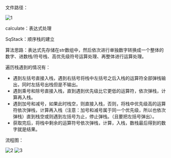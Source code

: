 文件路径：

![1](https://user-images.githubusercontent.com/91370128/199647183-e218b4a0-5f64-4446-b2f8-5a452b54a624.jpg)


calculate：表达式处理

SqStack：顺序栈的建立

算法思路：表达式先存储在str数组中，然后依次进行单独数字转换成一个整体的数字、进数栈/符号栈、高优先级符号运算处理、再整体进行运算处理。

遍历栈遇到的情况有：

- 遇到左括号直接入栈，遇到右括号将栈中左括号之后入栈的运算符全部弹栈输出，同时左括号出栈但是不输出。
- 遇到乘号和除号直接入栈，直到遇到优先级比它更低的运算符，依次弹栈，计算再入栈。
- 遇到加号和减号，如果此时栈空，则直接入栈，否则，将栈中优先级高的运算符依次弹栈，计算再入栈（注意：加号和减号属于同一个优先级，所以也依次弹栈）直到栈空或则遇到左括号为止，停止弹栈。（且要把左括号弹出）。
- 获取完后，将栈中剩余的运算符号依次弹栈，计算，入栈，数栈最后得到的数字就是结果。


流程图：

![2](https://user-images.githubusercontent.com/91370128/199647187-babe638b-9d89-459e-9ffe-800fc609af46.jpg)
![3](https://user-images.githubusercontent.com/91370128/199647190-198ee34c-73a0-448f-8747-89f026b6dbb0.jpg)
